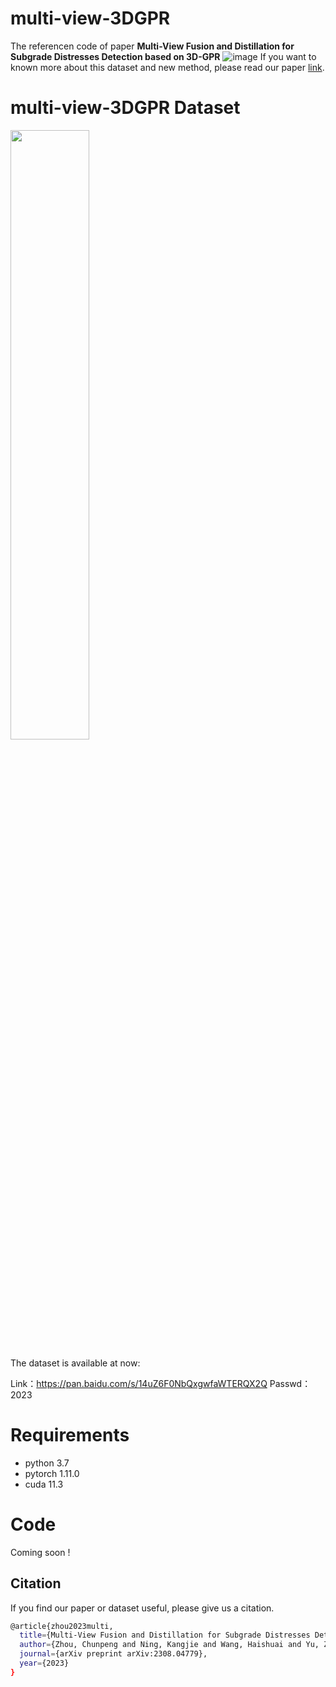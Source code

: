 # multi-view-3DGPR
The referencen code of paper **Multi-View Fusion and Distillation for Subgrade Distresses Detection based on 3D-GPR**
![image](https://github.com/zhouchunpong/multi-view-3DGPR/assets/6890539/71a8494a-c189-45e1-a458-681ea5661a30)
If you want to known more about this dataset and new method, please read our paper [link](https://arxiv.org/abs/2308.04779).


# multi-view-3DGPR Dataset



<img src="https://github.com/zhouchunpong/multi-view-3DGPR/assets/6890539/efecdad8-08b3-48f1-b845-077b9f7c08c9"  width="50%" />


The dataset is available at now: 

Link：https://pan.baidu.com/s/14uZ6F0NbQxgwfaWTERQX2Q 
Passwd：2023


# Requirements
* python 3.7
* pytorch 1.11.0
* cuda 11.3


# Code
Coming soon !




## Citation
If you find our paper or dataset useful, please give us a citation.
```bash
@article{zhou2023multi,
  title={Multi-View Fusion and Distillation for Subgrade Distresses Detection based on 3D-GPR},
  author={Zhou, Chunpeng and Ning, Kangjie and Wang, Haishuai and Yu, Zhi and Zhou, Sheng and Bu, Jiajun},
  journal={arXiv preprint arXiv:2308.04779},
  year={2023}
}
```
